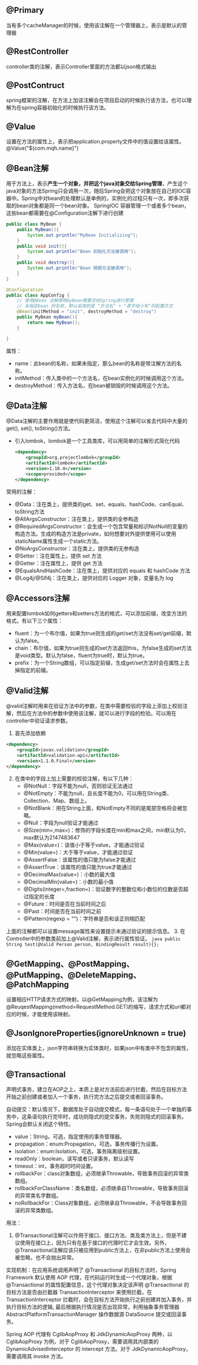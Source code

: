 ## @Primary
当有多个cacheManager的时候，使用该注解在一个管理器上，表示是默认的管理器

## @RestController
controller类的注解，表示Controller里面的方法都以json格式输出

## @PostContruct
spring框架的注解，在方法上加该注解会在项目启动的时候执行该方法，也可以理解为在spring容器初始化的时候执行该方法。

## @Value
设置在方法的属性上，表示把application.property文件中的值设置给该属性。@Value("${com.mqh.name}")

## @Bean注解
用于方法上，表示**产生一个对象，并把这个java对象交给Spring管理**，产生这个java对象的方法Spring只会调用一次，随后Spring会把这个对象放在自己的IOC容器中。Spring中对bean的处理默认是单例的，实例化的过程只有一次，即多次获取的bean对象都是同一个bean对象。
SpringIOC 容器管理一个或者多个bean，这些bean都需要在@Configuration注解下进行创建
```java
public class MyBean {
    public MyBean(){
        System.out.println("MyBean Initializing");
    }
    public void init(){
        System.out.println("Bean 初始化方法被调用");
    }
    public void destroy(){
        System.out.println("Bean 销毁方法被调用");
    }
}

@Configuration
public class AppConfig {
    // 使用@Bean 注解表明myBean需要交给Spring进行管理
    // 未指定bean 的名称，默认采用的是 "方法名" + "首字母小写"的配置方式
    @Bean(initMethod = "init", destroyMethod = "destroy")
    public MyBean myBean(){
        return new MyBean();
    }

}
```
属性：
* name：此bean的名称，如果未指定，那么bean的名称是带注解方法的名称。
* initMethod：传入类中的一个方法名，在bean实例化的时候调用这个方法。
* destroyMethod：传入方法名，在bean被销毁的时候调用这个方法。

## @Data注解
@Data注解的主要作用就是使代码更简洁，使用这个注解可以省去代码中大量的get(), set(), toString()方法。
* 引入lombok，lombok是一个工具类库，可以用简单的注解形式简化代码
    ```xml
    <dependency>
        <groupId>org.projectlombok</groupId>
        <artifactId>lombok</artifactId>
        <version>1.18.4</version>
        <scope>provided</scope>
    </dependency>
    ```
常用的注解：
* @Data：注在类上，提供类的get、set、equals、hashCode、canEqual、toString方法
* @AllArgsConstructor：注在类上，提供类的全参构造
* @RequiredArgsConstructor：会生成一个包含常量和标识NotNull的变量的构造方法。生成的构造方法是private，如何想要对外提供使用可以使用staticName属性生成一个static方法。
* @NoArgsConstructor：注在类上，提供类的无参构造
* @Setter：注在属性上，提供 set 方法
* @Getter：注在属性上，提供 get 方法
* @EqualsAndHashCode：注在类上，提供对应的 equals 和 hashCode 方法
* @Log4j/@Slf4j：注在类上，提供对应的 Logger 对象，变量名为 log

## @Accessors注解
用来配置lombok如何getters和setters方法的格式，可以添加前缀，改变方法的格式。有以下三个属性：
* fluent：为一个布尔值，如果为true则生成的get/set方法没有set/get前缀，默认为false。
* chain：布尔值，如果为true则生成的set方法返回this，为false生成的set方法是void类型。默认为false，fluent为true时，默认为true。
* prefix：为一个String数组，可以指定前缀，生成get/set方法时会在属性上去掉指定的前缀。

## @Valid注解
@valid注解时用来在验证方法中的参数，在类中需要校验的字段上添加上校验注解，然后在方法中的参数中使用该注解，就可以进行字段的检验。可以用在controller中验证请求参数。
1. 首先添加依赖
```xml
<dependency>
    <groupId>javax.validation</groupId>
    <artifactId>validation-api</artifactId>
    <version>1.1.0.Final</version>
</dependency>
```
2. 在类中的字段上加上需要的校验注解，有以下几种：
    * @NotNull：字段不能为null，否则验证无法通过
    * @NotEmpty：不能为null，且长度不能为0，可以用在String类、Collection、Map、数组上。
    * @NotBlank：用在String上面，和NotEmpty不同的是尾部空格将会被忽略。
    * @Null：字段为null验证才能通过
    * @Size(min=,max=)：修饰的字段长度在min和max之间，min默认为0，max默认为2147483647
    * @Max(value=)：该值小于等于value，才能通过验证
    * @Min(value=)：大于等于value，才能通过验证
    * @AssertFalse：该属性的值只能为false才能通过
    * @AssertTrue：该属性的值只能为true才能通过
    * @DecimalMax(value=)：小数的最大值
    * @DecimalMin(value=)：小数的最小值
    * @Digits(integer=,fraction=)：验证数字的整数位和小数位的位数是否超过指定的长度
    * @Future：时间是否在当前时间之后
    * @Past：时间是否在当前时间之前
    * @Pattern(regexp = "")：字符串是否和该正则相匹配

上面的注解都可以设置message属性来设置提示未通过验证的提示信息。
3. 在Controller中的参数类前加上@Valid注解，表示进行属性验证。
    ```java
    public String test(@Valid Person person, BindingResult result){};
    ```

## @GetMapping、@PostMapping、@PutMapping、@DeleteMapping、@PatchMapping
设置相应HTTP请求方式的映射。以@GetMapping为例，该注解为@ReuqestMapping(method=RequestMethod.GET)的缩写，请求方式和uri都对应的时候，才能使用该映射。

## @JsonIgnoreProperties(ignoreUnknown = true)
添加在实体类上，json字符串转换为实体类时，如果json中有类中不包含的属性，就忽略这些属性。

## @Transactional
声明式事务，建立在AOP之上，本质上是对方法前后进行拦截，然后在目标方法开始之前创建或者加入一个事务，执行完方法之后提交或者回滚事务。

自动提交：默认情况下，数据库处于自动提交模式，每一条语句处于一个单独的事务中，这条语句执行完毕时，成功则隐式的提交事务，失败则隐式的回滚事务。Spring会默认关闭这个特性。

* value：String，可选，指定使用的事务管理器。
* propagation：enum:Propagation，可选，事务传播行为设置。
* isolation：enum:Isolation，可选，事务隔离级别设置。
* readOnly：boolean，读写或者只读事务，默认读写
* timeout：int，事务超时时间设置。
* rollbackFor：class对象数组，必须继承Throwable，导致事务回滚的异常类数组。
* rollbackForClassName：类名数组，必须继承自Throwable，导致事务回滚的异常类名字数组。
* noRollbackFor：Class对象数组，必须继承自Throwable，不会导致事务回滚的异常类数组。

用法：
1. @Transactional注解可以作用于接口、接口方法、类及类方法上，但是不建议使用在接口上，因为只有在基于接口的代理时它才会生效。另外，@Transactional注解应该只被应用到public方法上，在非public方法上使用会被忽略，也不会抛出异常。

实现机制：在应用系统调用声明了 @Transactional 的目标方法时，Spring Framework 默认使用 AOP 代理，在代码运行时生成一个代理对象，根据 @Transactional 的属性配置信息，这个代理对象决定该声明 @Transactional 的目标方法是否由拦截器 TransactionInterceptor 来使用拦截，在 TransactionInterceptor 拦截时，会在目标方法开始执行之前创建并加入事务，并执行目标方法的逻辑, 最后根据执行情况是否出现异常，利用抽象事务管理器 AbstractPlatformTransactionManager 操作数据源 DataSource 提交或回滚事务。

Spring AOP 代理有 CglibAopProxy 和 JdkDynamicAopProxy 两种，以 CglibAopProxy 为例，对于 CglibAopProxy，需要调用其内部类的 DynamicAdvisedInterceptor 的 intercept 方法。对于 JdkDynamicAopProxy，需要调用其 invoke 方法。